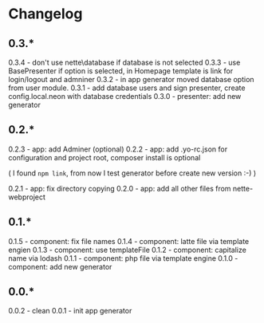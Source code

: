 # Changelog

## 0.3.*

0.3.4 - don't use nette\database if database is not selected 
0.3.3 - use BasePresenter if option is selected, in Homepage template is link for login/logout and admniner
0.3.2 - in app generator moved database option from user module.
0.3.1 - add database users and sign presenter, create config.local.neon with database credentials
0.3.0 - presenter: add new generator

## 0.2.*

0.2.3 - app: add Adminer (optional)
0.2.2 - app: add .yo-rc.json for configuration and project root, composer install is optional

( I found `npm link`, from now I test generator before create new version :-) )

0.2.1 - app: fix directory copying
0.2.0 - app: add all other files from nette-webproject

## 0.1.*

0.1.5 - component: fix file names
0.1.4 - component: latte file via template engien
0.1.3 - component: use templateFile
0.1.2 - component: capitalize name via lodash 
0.1.1 - component: php file via template engine
0.1.0 - component: add new generator

## 0.0.*

0.0.2 - clean 
0.0.1 - init app generator

